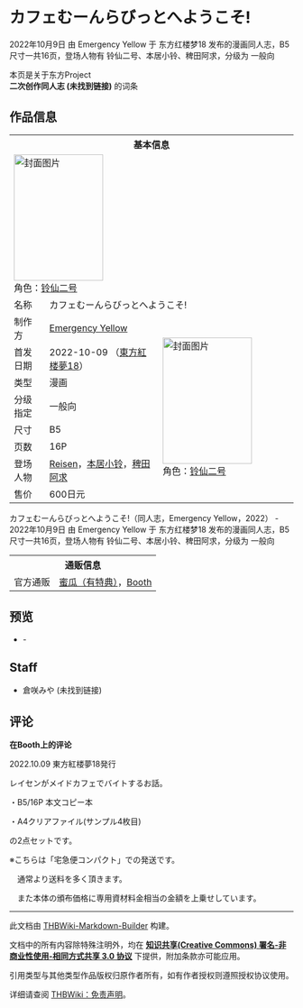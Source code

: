 # カフェむーんらびっとへようこそ!

<!-- source html: G:\repos\THBWiki-Markdown-Builder\THBWikiMarkdown\Temp\main\8\8b\ns0%3A%E3%82%AB%E3%83%95%E3%82%A7%E3%82%80%E3%83%BC%E3%82%93%E3%82%89%E3%81%B3%E3%81%A3%E3%81%A8%E3%81%B8%E3%82%88%E3%81%86%E3%81%93%E3%81%9D%21.html -->

2022年10月9日 由 Emergency Yellow 于 东方红楼梦18 发布的漫画同人志，B5尺寸一共16页，登场人物有 铃仙二号、本居小铃、稗田阿求，分级为 一般向

本页是关于东方Project  
 **二次创作同人志 (未找到链接)** 的词条
## 作品信息

<table><tbody><tr><th colspan="3">基本信息</th></tr><tr><td class="cover-artwork-mobile" colspan="2"><a href="./文件-カフェむーんらびっとへようこそ!封面.jpg.md" class="image" title="封面图片"><img alt="封面图片" src="https://upload.thwiki.cc/thumb/8/8c/%E3%82%AB%E3%83%95%E3%82%A7%E3%82%80%E3%83%BC%E3%82%93%E3%82%89%E3%81%B3%E3%81%A3%E3%81%A8%E3%81%B8%E3%82%88%E3%81%86%E3%81%93%E3%81%9D%21%E5%B0%81%E9%9D%A2.jpg/158px-%E3%82%AB%E3%83%95%E3%82%A7%E3%82%80%E3%83%BC%E3%82%93%E3%82%89%E3%81%B3%E3%81%A3%E3%81%A8%E3%81%B8%E3%82%88%E3%81%86%E3%81%93%E3%81%9D%21%E5%B0%81%E9%9D%A2.jpg" decoding="async" loading="lazy" width="158" height="224" srcset="https://upload.thwiki.cc/thumb/8/8c/%E3%82%AB%E3%83%95%E3%82%A7%E3%82%80%E3%83%BC%E3%82%93%E3%82%89%E3%81%B3%E3%81%A3%E3%81%A8%E3%81%B8%E3%82%88%E3%81%86%E3%81%93%E3%81%9D%21%E5%B0%81%E9%9D%A2.jpg/238px-%E3%82%AB%E3%83%95%E3%82%A7%E3%82%80%E3%83%BC%E3%82%93%E3%82%89%E3%81%B3%E3%81%A3%E3%81%A8%E3%81%B8%E3%82%88%E3%81%86%E3%81%93%E3%81%9D%21%E5%B0%81%E9%9D%A2.jpg 1.5x, https://upload.thwiki.cc/thumb/8/8c/%E3%82%AB%E3%83%95%E3%82%A7%E3%82%80%E3%83%BC%E3%82%93%E3%82%89%E3%81%B3%E3%81%A3%E3%81%A8%E3%81%B8%E3%82%88%E3%81%86%E3%81%93%E3%81%9D%21%E5%B0%81%E9%9D%A2.jpg/317px-%E3%82%AB%E3%83%95%E3%82%A7%E3%82%80%E3%83%BC%E3%82%93%E3%82%89%E3%81%B3%E3%81%A3%E3%81%A8%E3%81%B8%E3%82%88%E3%81%86%E3%81%93%E3%81%9D%21%E5%B0%81%E9%9D%A2.jpg 2x" data-file-width="725" data-file-height="1024"></a><div class="cover-char">角色：<a href="./Reisen.md" title="Reisen">铃仙二号</a></div></td>
</tr><tr><td class="label">名称</td><td colspan="2"> カフェむーんらびっとへようこそ! </td></tr><tr><td class="label">制作方</td><td><a href="./Emergency_Yellow.md" title="Emergency Yellow">Emergency Yellow</a></td><td class="cover-artwork" rowspan="8" style="min-width:224px;"><a href="./文件-カフェむーんらびっとへようこそ!封面.jpg.md" class="image" title="封面图片"><img alt="封面图片" src="https://upload.thwiki.cc/thumb/8/8c/%E3%82%AB%E3%83%95%E3%82%A7%E3%82%80%E3%83%BC%E3%82%93%E3%82%89%E3%81%B3%E3%81%A3%E3%81%A8%E3%81%B8%E3%82%88%E3%81%86%E3%81%93%E3%81%9D%21%E5%B0%81%E9%9D%A2.jpg/158px-%E3%82%AB%E3%83%95%E3%82%A7%E3%82%80%E3%83%BC%E3%82%93%E3%82%89%E3%81%B3%E3%81%A3%E3%81%A8%E3%81%B8%E3%82%88%E3%81%86%E3%81%93%E3%81%9D%21%E5%B0%81%E9%9D%A2.jpg" decoding="async" loading="lazy" width="158" height="224" srcset="https://upload.thwiki.cc/thumb/8/8c/%E3%82%AB%E3%83%95%E3%82%A7%E3%82%80%E3%83%BC%E3%82%93%E3%82%89%E3%81%B3%E3%81%A3%E3%81%A8%E3%81%B8%E3%82%88%E3%81%86%E3%81%93%E3%81%9D%21%E5%B0%81%E9%9D%A2.jpg/238px-%E3%82%AB%E3%83%95%E3%82%A7%E3%82%80%E3%83%BC%E3%82%93%E3%82%89%E3%81%B3%E3%81%A3%E3%81%A8%E3%81%B8%E3%82%88%E3%81%86%E3%81%93%E3%81%9D%21%E5%B0%81%E9%9D%A2.jpg 1.5x, https://upload.thwiki.cc/thumb/8/8c/%E3%82%AB%E3%83%95%E3%82%A7%E3%82%80%E3%83%BC%E3%82%93%E3%82%89%E3%81%B3%E3%81%A3%E3%81%A8%E3%81%B8%E3%82%88%E3%81%86%E3%81%93%E3%81%9D%21%E5%B0%81%E9%9D%A2.jpg/317px-%E3%82%AB%E3%83%95%E3%82%A7%E3%82%80%E3%83%BC%E3%82%93%E3%82%89%E3%81%B3%E3%81%A3%E3%81%A8%E3%81%B8%E3%82%88%E3%81%86%E3%81%93%E3%81%9D%21%E5%B0%81%E9%9D%A2.jpg 2x" data-file-width="725" data-file-height="1024"></a><div class="cover-char">角色：<a href="./Reisen.md" title="Reisen">铃仙二号</a></div></td>
</tr><tr><td class="label">首发日期</td><td>2022-10-09&#160;（<a href="/展会作品列表?e=%E4%B8%9C%E6%96%B9%E7%BA%A2%E6%A5%BC%E6%A2%A6%2318">東方紅楼夢18</a>）</td></tr><tr><td class="label">类型</td><td>漫画</td></tr><tr><td class="label">分级指定</td><td>一般向</td></tr><tr><td class="label">尺寸</td><td>B5</td></tr><tr><td class="label">页数</td><td>16P</td></tr><tr><td class="label">登场人物</td><td><a href="./Reisen.md" title="Reisen">Reisen</a>，<a href="./本居小铃.md" title="本居小铃">本居小铃</a>，<a href="./稗田阿求.md" title="稗田阿求">稗田阿求</a></td></tr><tr><td class="label">售价</td><td>600日元</td></tr></tbody></table>

カフェむーんらびっとへようこそ!（同人志，Emergency Yellow，2022） - 2022年10月9日 由 Emergency Yellow 于 东方红楼梦18 发布的漫画同人志，B5尺寸一共16页，登场人物有 铃仙二号、本居小铃、稗田阿求，分级为 一般向

<table><tbody><tr><th colspan="3">通贩信息</th></tr><tr><td class="label">官方通贩</td><td colspan="2"><a rel="nofollow" class="external text" href="https://www.melonbooks.co.jp/detail/detail.php?product_id=1669039">蜜瓜（有特典）</a>，<a rel="nofollow" class="external text" href="https://undersen.booth.pm/items/4234414">Booth</a></td></tr></tbody></table>


## 预览
- [](./文件-カフェむーんらびっとへようこそ!预览图1.jpg.md)- [](./文件-カフェむーんらびっとへようこそ!预览图2.jpg.md)

## Staff
- 倉咲みや (未找到链接)

## 评论

  
 **在Booth上的评论**   

2022.10.09 東方紅楼夢18発行  

レイセンがメイドカフェでバイトするお話。  

・B5/16P 本文コピー本  

・A4クリアファイル(サンプル4枚目)  

の2点セットです。  

※こちらは「宅急便コンパクト」での発送です。  

　通常より送料を多く頂きます。  

　また本体の頒布価格に専用資材料金相当の金額を上乗せしています。
  


  
  

  





---

此文档由 [THBWiki-Markdown-Builder](https://github.com/Delsin-Yu/THBWiki-Markdown-Builder) 构建。

文档中的所有内容除特殊注明外，均在 [**知识共享(Creative Commons) 署名-非商业性使用-相同方式共享 3.0 协议**](https://creativecommons.org/licenses/by-sa/3.0/deed.zh-hans) 下提供，附加条款亦可能应用。

引用类型与其他类型作品版权归原作者所有，如有作者授权则遵照授权协议使用。

详细请查阅 [THBWiki：免责声明](https://thbwiki.cc/THBWiki:%E5%85%8D%E8%B4%A3%E5%A3%B0%E6%98%8E)。

